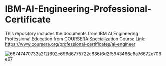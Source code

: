 # IBM-AI-Engineering-Professional-Certificate
This repository includes the documents from IBM AI Engineering Professional Education from COURSERA 
Specialization Course Link: https://www.coursera.org/professional-certificates/ai-engineer

![68747470733a2f2f692e696d6775722e636f6d2f5943466e6a76672e706e67](https://github.com/nezahatkorkmaz/IBM-AI-Engineering-Professional-Certificate/assets/114262453/b5cdad7d-e0fc-4832-815f-8feea8eca1c5)


